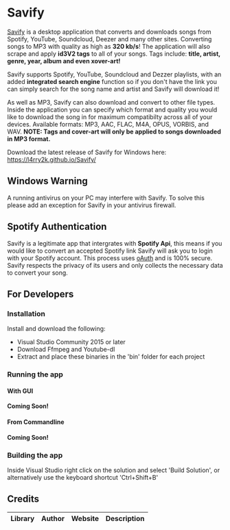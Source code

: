 # Savify

[Savify](https://l4rry2k.github.io/Savify/) is a desktop application that converts and downloads songs from Spotify, YouTube, Soundcloud, Deezer and many other sites. Converting songs to MP3 with quality as high as **320 kb/s**! The application will also scrape and apply **id3V2 tags** to all of your songs. Tags include: **title, artist, genre, year, album and even xover-art!**

Savify supports Spotify, YouTube, Soundcloud and Dezzer playlists, with an added **integrated search engine** function so if you don't have the link you can simply search for the song name and artist and Savify will download it!

As well as MP3, Savify can also download and convert to other file types. Inside the application you can specify which format and quality you would like to download the song in for maximum compatibilty across all of your devices. Available formats: MP3, AAC, FLAC, M4A, OPUS, VORBIS, and WAV. **NOTE: Tags and cover-art will only be applied to songs downloaded in MP3 format.**

Download the latest release of Savify for Windows here: https://l4rry2k.github.io/Savify/

## Windows Warning
A running antivirus on your PC may interfere with Savify.
To solve this please add an exception for Savify in your antivirus firewall.

## Spotify Authentication
Savify is a legitimate app that intergrates with **Spotify Api**, this means if you would like to convert an accepted Spotify link Savify will ask you to login with your Spotify account. This process uses [oAuth](https://oauth.net/) and is 100% secure. Savify respects the privacy of its users and only collects the necessary data to convert your song.

## For Developers
### Installation
Install and download the following:
- Visual Studio Community 2015 or later
- Download Ffmpeg and Youtube-dl
- Extract and place these binaries in the 'bin' folder for each project

### Running the app
#### With GUI
**Coming Soon!**

#### From Commandline
**Coming Soon!**

### Building the app
Inside Visual Studio right click on the solution and select 'Build Solution', or alternatively use the keyboard shortcut 'Ctrl+Shift+B'

## Credits
|Library|Author|Website|Description|
|---|---|---|---|

